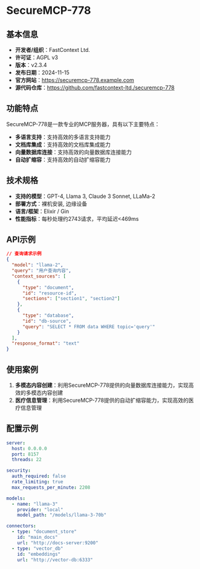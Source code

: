 # SecureMCP-778

## 基本信息

- **开发者/组织**：FastContext Ltd.
- **许可证**：AGPL v3
- **版本**：v2.3.4
- **发布日期**：2024-11-15
- **官方网站**：https://securemcp-778.example.com
- **源代码仓库**：https://github.com/fastcontext-ltd./securemcp-778

## 功能特点

SecureMCP-778是一款专业的MCP服务器，具有以下主要特点：

- **多语言支持**：支持高效的多语言支持能力
- **文档库集成**：支持高效的文档库集成能力
- **向量数据库连接**：支持高效的向量数据库连接能力
- **自动扩缩容**：支持高效的自动扩缩容能力


## 技术规格

- **支持的模型**：GPT-4, Llama 3, Claude 3 Sonnet, LLaMa-2
- **部署方式**：裸机安装, 边缘设备
- **语言/框架**：Elixir / Gin
- **性能指标**：每秒处理约2743请求，平均延迟<469ms

## API示例

```json
// 查询请求示例
{
  "model": "llama-2",
  "query": "用户查询内容",
  "context_sources": [
    {
      "type": "document",
      "id": "resource-id",
      "sections": ["section1", "section2"]
    },
    {
      "type": "database",
      "id": "db-source",
      "query": "SELECT * FROM data WHERE topic='query'"
    }
  ],
  "response_format": "text"
}
```

## 使用案例

1. **多模态内容创建**：利用SecureMCP-778提供的向量数据库连接能力，实现高效的多模态内容创建
2. **医疗信息管理**：利用SecureMCP-778提供的自动扩缩容能力，实现高效的医疗信息管理


## 配置示例

```yaml
server:
  host: 0.0.0.0
  port: 8157
  threads: 22

security:
  auth_required: false
  rate_limiting: true
  max_requests_per_minute: 2208

models:
  - name: "llama-3"
    provider: "local"
    model_path: "/models/llama-3-70b"

connectors:
  - type: "document_store"
    id: "main_docs"
    url: "http://docs-server:9200"
  - type: "vector_db"
    id: "embeddings"
    url: "http://vector-db:6333"
```